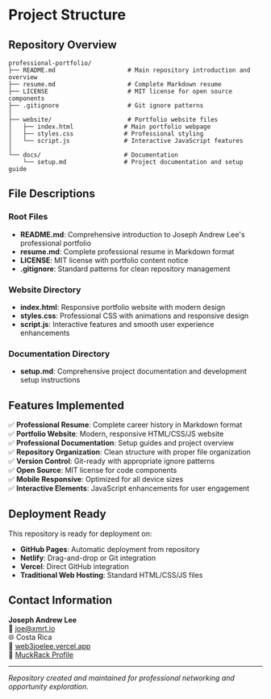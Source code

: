 # Project Structure

## Repository Overview

```
professional-portfolio/
├── README.md                    # Main repository introduction and overview
├── resume.md                    # Complete Markdown resume
├── LICENSE                      # MIT license for open source components
├── .gitignore                   # Git ignore patterns
│
├── website/                     # Portfolio website files
│   ├── index.html              # Main portfolio webpage
│   ├── styles.css              # Professional styling
│   └── script.js               # Interactive JavaScript features
│
└── docs/                       # Documentation
    └── setup.md                # Project documentation and setup guide
```

## File Descriptions

### Root Files
- **README.md**: Comprehensive introduction to Joseph Andrew Lee's professional portfolio
- **resume.md**: Complete professional resume in Markdown format
- **LICENSE**: MIT license with portfolio content notice
- **.gitignore**: Standard patterns for clean repository management

### Website Directory
- **index.html**: Responsive portfolio website with modern design
- **styles.css**: Professional CSS with animations and responsive design
- **script.js**: Interactive features and smooth user experience enhancements

### Documentation Directory
- **setup.md**: Comprehensive project documentation and development setup instructions

## Features Implemented

✅ **Professional Resume**: Complete career history in Markdown format  
✅ **Portfolio Website**: Modern, responsive HTML/CSS/JS website  
✅ **Professional Documentation**: Setup guides and project overview  
✅ **Repository Organization**: Clean structure with proper file organization  
✅ **Version Control**: Git-ready with appropriate ignore patterns  
✅ **Open Source**: MIT license for code components  
✅ **Mobile Responsive**: Optimized for all device sizes  
✅ **Interactive Elements**: JavaScript enhancements for user engagement  

## Deployment Ready

This repository is ready for deployment on:
- **GitHub Pages**: Automatic deployment from repository
- **Netlify**: Drag-and-drop or Git integration
- **Vercel**: Direct GitHub integration
- **Traditional Web Hosting**: Standard HTML/CSS/JS files

## Contact Information

**Joseph Andrew Lee**  
📧 joe@xmrt.io  
🌐 Costa Rica  
💼 [web3joelee.vercel.app](https://web3joelee.vercel.app)  
📰 [MuckRack Profile](https://muckrack.com/joseph_a_lee)

---

*Repository created and maintained for professional networking and opportunity exploration.*
